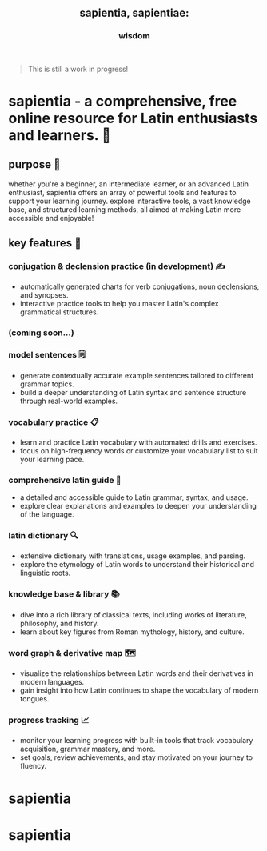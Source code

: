 <div align="center">
  <h2><strong>sapientia, sapientiae:</strong><br></h2>
  <h3> wisdom </h3>
  <br>
</div>

> This is still a work in progress!

# **sapientia** - a comprehensive, free online resource for Latin enthusiasts and learners. 🌱

## purpose 🧠

whether you're a beginner, an intermediate learner, or an advanced Latin enthusiast, sapientia offers an array of powerful tools and features to support your learning journey. explore interactive tools, a vast knowledge base, and structured learning methods, all aimed at making Latin more accessible and enjoyable!

## key features 🔑

### conjugation & declension practice (in development) ✍️

- automatically generated charts for verb conjugations, noun declensions, and synopses.
- interactive practice tools to help you master Latin's complex grammatical structures.

### (coming soon...)

### model sentences 🗒️

- generate contextually accurate example sentences tailored to different grammar topics.
- build a deeper understanding of Latin syntax and sentence structure through real-world examples.

### vocabulary practice 📋

- learn and practice Latin vocabulary with automated drills and exercises.
- focus on high-frequency words or customize your vocabulary list to suit your learning pace.

### comprehensive latin guide 📖

- a detailed and accessible guide to Latin grammar, syntax, and usage.
- explore clear explanations and examples to deepen your understanding of the language.

### latin dictionary 🔍

- extensive dictionary with translations, usage examples, and parsing.
- explore the etymology of Latin words to understand their historical and linguistic roots.

### knowledge base & library 📚

- dive into a rich library of classical texts, including works of literature, philosophy, and history.
- learn about key figures from Roman mythology, history, and culture.

### word graph & derivative map 🗺️

- visualize the relationships between Latin words and their derivatives in modern languages.
- gain insight into how Latin continues to shape the vocabulary of modern tongues.

### progress tracking 📈

- monitor your learning progress with built-in tools that track vocabulary acquisition, grammar mastery, and more.
- set goals, review achievements, and stay motivated on your journey to fluency.


# sapientia
# sapientia
